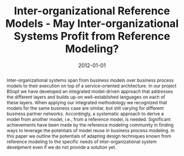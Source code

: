 ---
abstract: Inter-organizational systems span from business models over business process
  models to their execution on top of a service-oriented architecture. In our project
  BSopt we have developed an integrated model-driven approach that addresses the different
  layers and builds up-on well-estabilshed languages on each of these layers. When
  applying our integrated methodology we recognized that models for the same business
  case are similar, but still varying for different business partner networks. Accordingly,
  a systematic approach to derive a model from another model, i.e., from a reference
  model, is needed. Significant achievements have been made by the reference modeling
  community in finding ways to leverage the potentials of model reuse in business
  process modeling. In this paper we outline the potentials of adapting design techniques
  known from reference modeling to the specific needs of inter-organizational system
  develpment even if we do not provide a solution yet.
authors:
- Birgit Hofreiter
- Christian Huemer
- Gertrude Kappel
- Dieter Mayrhofer
- Jan vom Brocke
date: '2012-01-01'
featured: false
links:
- name: Publik
  url: https://publik.tuwien.ac.at/showentry.php?ID=210144&lang=2
publication_types:
- '6'
publishDate: '2012-01-01'
specifics: 'in: "Business System Management and Engineering", C. Ardagna, E. Damiani,
  L. Maciaszek, M. Missikoff, M. Parkin (Hrg.); Springer LNCS 7350, Berlin Heidelberg,
  2012, ISBN: 978-3-642-32438-3, S. 32 - 47.'
title: Inter-organizational Reference Models - May Inter-organizational Systems Profit
  from Reference Modeling?
url_pdf: http://publik.tuwien.ac.at/files/PubDat_210144.pdf
---